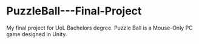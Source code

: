 # PuzzleBall---Final-Project
My final project for UoL Bachelors degree. Puzzle Ball is a Mouse-Only PC game designed in Unity.
